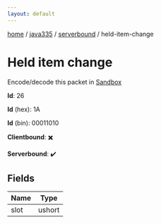 ```yaml
---
layout: default
---
```


[home](/)  /  [java335](/protocol/java335)  /  [serverbound](/protocol/java335/serverbound)  /  held-item-change

# Held item change

Encode/decode this packet in [Sandbox](../../../sandbox/java335#serverbound.held_item_change)

**Id**: 26

**Id** (hex): 1A

**Id** (bin): 00011010

**Clientbound**: ✖️

**Serverbound**: ✔️

## Fields

Name | Type
---|---
slot | ushort
